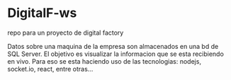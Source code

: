 # DigitalF-ws
repo para un proyecto de digital factory

Datos sobre una maquina de la empresa son almacenados en una bd de SQL Server.
El objetivo es visualizar la informacion que se esta recibiendo en vivo. Para eso
se esta haciendo uso de las tecnologias: nodejs, socket.io, react, entre otras...
